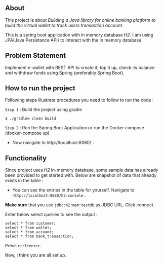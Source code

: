 ## About

This project is about  *Building a Java library for online banking platform to build the virtual wallet to track users transaction account.*

This is a spring boot application with in memory database *H2*. I am using JPA(Java Persistance API) to interact with the in memory database.


## Problem Statement

Implement e-wallet with REST API to create it, top it up, check its balance and withdraw funds using Spring (preferably Spring Boot).


## How to run the project

Following steps illustrate procedures you need to follow to run the code :


`Step 1` : Build the project using gradle

```{shell}
$ ./gradlew clean build
```

`Step 2` : Run the Spring Boot Application or run the Docker compose (docker-compose up)

* Now navigate to http://localhost:8080/ :

## Functionality

Since project uses *H2* in-memory database, some sample data has already been provided to get started with. Below are snapshot of data that already exists in the table :

* You can see the entries in the table for yourself. Navigate to `http://localhost:8080/h2-console` .

**Make sure**  that you use `jdbc:h2:mem:testdb` as JDBC URL. Click connect.

Enter below select queries to see the output :

```{sql}
select * from customer;
select * from wallet;
select * from account;
select * from bank_transaction;
```

Press `ctrl+enter`.

Now, I think you are all set up.

